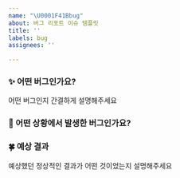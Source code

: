 ```yaml
---
name: "\U0001F41Bbug"
about: 버그 리포트 이슈 템플릿
title: ''
labels: bug
assignees: ''

---
```


### ✨ 어떤 버그인가요?

어떤 버그인지 간결하게 설명해주세요

### 📌 어떤 상황에서 발생한 버그인가요?


### 🍀 예상 결과

예상했던 정상적인 결과가 어떤 것이었는지 설명해주세요
